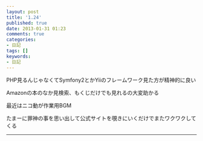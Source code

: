 ```yaml
---
layout: post
title: '1.24'
published: true
date: 2013-01-31 01:23
comments: true
categories:
- 日記
tags: []
keywords:
- 日記
---
```

PHP見るんじゃなくてSymfony2とかYiiのフレームワーク見た方が精神的に良い

Amazonの本のなか見検索、もくじだけでも見れるの大変助かる

最近はニコ動が作業用BGM

たまーに罪神の事を思い出して公式サイトを覗きにいくだけでまたワクワクしてくる

---

